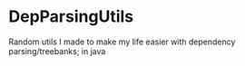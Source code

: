 DepParsingUtils
===============

Random utils I made to make my life easier with dependency parsing/treebanks; in java

